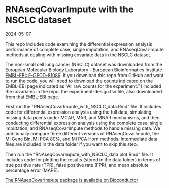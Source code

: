 RNAseqCovarImpute with the NSCLC dataset
================
2024-05-07

This repo includes code examining the differential expression analysis
performance of complete case, single imputation, and RNAseqCovarImpute
methods at dealing with missing covariate data in the NSCLC dataset.

The non-small cell lung cancer (NSCLC) dataset was downloaded from the
European Molecular Biology Laboratory - European Bioinformatics
Institute [EMBL-EBI:
E-GEOD-81089](https://www.ebi.ac.uk/gxa/experiments/E-GEOD-81089/Downloads).
If you download this repo from GitHub and want to run the code, you will
need to download the counts indicated on the EMBL-EBI page indicated as
“All raw counts for the experiment.” I included the covariates in the
repo, the experiment-design.tsv file, also downloaded from that EMBL-EBI
page.

First run the “RNAseqCovarImpute_with_NSCLC_data.Rmd” file. It includes
code for differential expression analysis using the full data,
simulating missing data points under MCAR, MAR, and MNAR mechanisms, and
then conducting differential expression analysis using the complete
case, single imputation, and RNAseqCovarImpute methods to handle missing
data. We additionally compare three different versions of
RNAseqCovarImpute, the MI Gene Bin, MI PCA 80%, and MI PCA Horn methods.
Intermediate data files are included in the data folder if you want to
skip this step.

Then run the “RNAseqCovarImpute_with_NSCLC_data plot.Rmd” file. It
includes code for plotting the results (stored in the data folder) in
terms of true positive rate (TPR), false positive rate (FPR), and mean
absolute percentage error (MAPE).

[The RNAseqCovarImpute package is available on
Bioconductor](https://bioconductor.org/packages/release/bioc/html/RNAseqCovarImpute.html)
